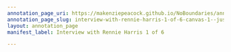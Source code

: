 ```yaml
---
annotation_page_uri: https://makenziepeacock.github.io/NoBoundaries/annotations/interview-with-rennie-harris-1-of-6-canvas-1--just-pull-the-side-of-it--do-you-know-how-to-do-the-iphone----.json
annotation_page_slug: interview-with-rennie-harris-1-of-6-canvas-1--just-pull-the-side-of-it--do-you-know-how-to-do-the-iphone----
layout: annotation_page
manifest_label: Interview with Rennie Harris 1 of 6

---
```


